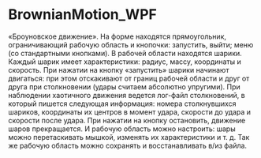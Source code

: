 # BrownianMotion_WPF

«Броуновское движение». На форме находятся прямоугольник, ограничивающий рабочую область и кнопочки: запустить, выйти; меню (со стандартными кнопками). В рабочей области находятся шарики. Каждый шарик имеет характеристики: радиус, массу, координаты и скорость. При нажатии на кнопку «запустить» шарики начинают двигаться: при этом отскакивают от границ рабочей области и друг от друга при столкновении (удары считаем абсолютно упругими). При наблюдении хаотичного движения ведется лог-файл столкновений, в который пишется следующая информация: номера столкнувшихся шариков, координаты их центров в момент удара, скорости до удара и скорости после удара. При нажатии на кнопку остановить, движение шаров прекращается. И рабочую область можно настроить: шары можно перетаскивать мышкой, изменять их характеристики и т. д. Так же рабочую область можно сохранять и восстанавливать в/из файла.
